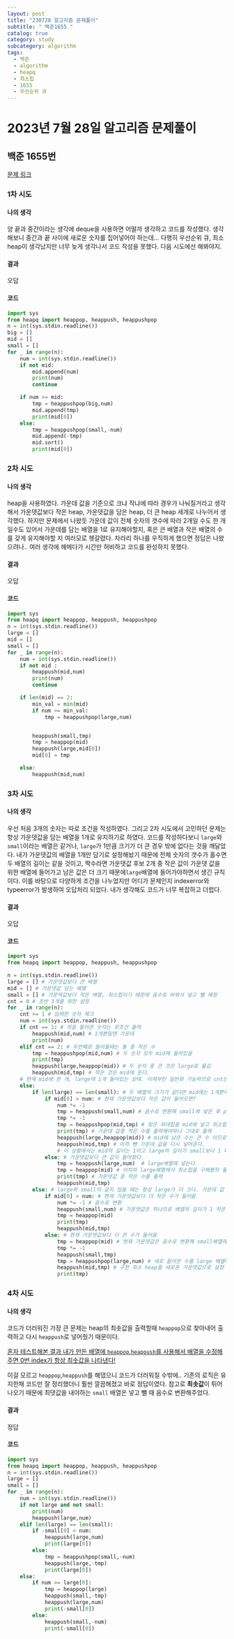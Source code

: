 ```yaml
---
layout: post
title: "230728 알고리즘 문제풀이"
subtitle: " 백준1655 "
catalog: true
category: study
subcategory: algorithm
tags:
  - 백준
  - algorithm
  - heapq
  - 최소힙
  - 1655
  - 우선순위 큐
---
```


# 2023년 7월 28일 알고리즘 문제풀이

## 백준 1655번

[문제 링크](https://www.acmicpc.net/problem/1655)

### 1차 시도

#### 나의 생각

양 끝과 중간이라는 생각에 deque을 사용하면 어떨까 생각하고 코드를 작성했다. 생각해보니 중간과 끝 사이에 새로운 숫자를 집어넣어야 하는데... 다행히 우선순위 큐, 최소 heap이 생각났지만 너무 늦게 생각나서 코드 작성을 못했다. 다음 시도에선 해봐야지.

#### 결과

오답

#### 코드

```python
import sys
from heapq import heappop, heappush, heappushpop
n = int(sys.stdin.readline())
big = []
mid = []
small = []
for _ in range(n):
    num = int(sys.stdin.readline())
    if not mid:
        mid.append(num)
        print(num)
        continue

    if num >= mid:
        tmp = heappushpop(big,num)
        mid.append(tmp)
        print(mid[0])
    else:
        tmp = heappushpop(small,-num)
        mid.append(-tmp)
        mid.sort()
        print(mid[0])
```

### 2차 시도

#### 나의 생각

heap을 사용하였다. 가운데 값을 기준으로 크냐 작냐에 따라 경우가 나눠질거라고 생각해서 가운뎃값보다 작은 heap, 가운뎃값을 담은 heap, 더 큰 heap 세개로 나누어서 생각했다. 하지만 문제에서 나왔듯 가운데 값이 전체 숫자의 갯수에 따라 2개일 수도 한 개 일수도 있어서 가운데를 담는 배열을 1로 유지해야할지, 혹은 큰 배열과 작은 배열의 수를 갖게 유지해야할 지 여러모로 헷갈렸다. 차라리 하나를 우직하게 했으면 정답은 나왔으려나.. 여러 생각에 헤메다가 시간만 허비하고 코드를 완성하지 못했다.

#### 결과

오답

#### 코드

```python
import sys
from heapq import heappop, heappush, heappushpop
n = int(sys.stdin.readline())
large = []
mid = []
small = []
for _ in range(n):
    num = int(sys.stdin.readline())
    if not mid :
        heappush(mid,num)
        print(num)
        continue

    if len(mid) == 2:
        min_val = min(mid)
        if num >= min_val:
            tmp = heappushpop(large,num)


        heappush(small,tmp)
        tmp = heappop(mid)
        heappush(large,mid[0])
        mid[0] = tmp

    else:
        heappush(mid,num)
```

### 3차 시도

#### 나의 생각

우선 처음 3개의 숫자는 따로 조건을 작성하였다. 그리고 2차 시도에서 고민하던 문제는 항상 가운뎃값을 담는 배열을 1개로 유지하기로 하였다. 코드를 작성하다보니 `large`와 `small`이라는 배열은 같거나, `large`가 1만큼 크기가 더 큰 경우 밖에 없다는 것을 깨달았다. 내가 가운뎃값의 배열을 1개만 담기로 설정해놨기 때문에 전체 숫자의 갯수가 홀수면 두 배열의 길이는 같을 것이고, 짝수라면 가운뎃값 후보 2개 중 작은 값이 가운뎃 값을 위한 배열에 들어가고 남은 값은 더 크기 때문에`large`배열에 들어가야하면서 생긴 규칙이다. 이를 바탕으로 다양하게 조건을 나누었지만 어디가 문제인지 indexerror와 typeerror가 발생하여 오답처리 되었다. 내가 생각해도 코드가 너무 복잡하고 더럽다.

#### 결과

오답

#### 코드

```python
import sys
from heapq import heappop, heappush, heappushpop

n = int(sys.stdin.readline())
large = [] # 가운뎃값보다 큰 배열
mid = [] # 가운뎃값 담는 배열
small = [] # 가운덱값보다 작은 배열, 최소힙이기 때문에 음수로 바꿔서 넣고 뺄 예정
cnt = 0 # 초반 3개를 위한 설정
for _ in range(n):
    cnt += 1 # 입력한 숫자 체크
    num = int(sys.stdin.readline())
    if cnt == 1: # 처음 들어온 숫자는 무조건 출력
        heappush(mid,num) # 1개뿐일땐 가운데
        print(num)
    elif cnt == 2: # 두번째로 들어올때는 둘 중 작은 수
        tmp = heappushpop(mid,num) # 두 숫자 모두 mid에 들어있음
        print(tmp)
        heappush(large,heappop(mid)) # 두 숫자 중 큰 것은 large로 옮김
        heappush(mid,tmp) # 작은 것은 mid에 둔다.
    # 현재 mid에 한 개, large에 1개 들어있는 상태. 이제부턴 일반화 가능하므로 cnt는 신경안씀
    else:
        if len(large) == len(small): # 두 배열의 크기가 같다면 mid에는 1개뿐이므로 다음에 수가 들어오면 가운데값이 2개가 된다.
            if mid[0] > num: # 현재 가운뎃값보다 작은 값이 들어오면?
                num *= -1
                tmp = heappush(small,num) # 음수로 변환해 small에 넣은 후 pop하여 최대힙을 찾는다.
                tmp *= -1
                tmp = heappushpop(mid,tmp) # 찾은 최대힙을 mid에 넣고 최소힙을 찾는다.
                print(tmp) # 가운데 값중 작은 수를 출력해야하니 그대로 출력
                heappush(large,heappop(mid)) # mid에 남은 수는 큰 수 이므로 large로 넣는다.
                heappush(mid,tmp) # 아까 뺀 가운데 값을 다시 넣어준다.
                # 이 상황에서는 mid의 길이는 1이고 large의 길이가 small보다 1 더 길다.
            else: # 가운뎃값보다 큰 값이 들어왔다.
                tmp = heappush(large,num)  # large배열에 넣는다.
                tmp = heappop(mid) # 어차피 large배열에서 최소힙을 구해봤자 둘 중 더 작은 현재 mid의 원소를 출력해야하므로 굳이 꺼내지 않는다.
                print(tmp) # 가운뎃값 중 작은 수를 출력
                heappush(mid,tmp)
        else: # large와 small이 같지 않을 때는 항상 large가 더 크다. 가운데 값 둘 중 작은 수를 출력하고 큰 수는 large에 넣도록 로직이 되있으므로.
            if mid[0] > num: # 현재 가운뎃값보다 더 작은 수가 들어옴
                num *= -1 # 음수로 변환
                heappush(small,num) # 가운뎃값은 하나므로 배열의 길이가 1 작은 small 에 넣고 현재 가운뎃값 그대로 다시 출력하면된다.
                tmp = heappop(mid)
                print(tmp)
                heappush(mid,tmp)
            else: # 현재 가운뎃값보다 더 큰 수가 들어옴
                tmp = heappop(mid) # 현재 가운뎃값은 음수로 변환해 small배열에 넣는다.
                tmp *= -1
                heappush(small,tmp)
                tmp = heappushpop(large,num) # 새로 들어온 수를 large 배열에 넣고 최소힙을 구한다.
                heappush(mid,tmp) # 구한 최소 heap을 새로운 가운뎃값으로 설정
                print(tmp)
```

### 4차 시도

#### 나의 생각

코드가 더러워진 가장 큰 문제는 heap의 최솟값을 출력할때 `heappop`으로 찾아내어 출력하고 다시 `heappush`로 넣어줬기 때문이다.

<u>혼자 테스트해본 결과 내가 만든 배열에 `heappop`,`heappush`를 사용해서 배열을 수정해주면 0번 index가 항상 최솟값을 나타낸다!</u>

이걸 모르고 `heappop`,`heappush`를 해댔으니 코드가 더러워질 수밖에.. 기존의 로직은 유지한채 코드만 잘 정리했더니 훨씬 깔끔해졌고 바로 정답이였다. 참고로 **최솟값**이 튀어나오기 때문에 최댓값을 내야하는 `small` 배열은 넣고 뺄 때 음수로 변환해주었다.

#### 결과

정답

#### 코드

```python
import sys
from heapq import heappop, heappush, heappushpop
n = int(sys.stdin.readline())
large = []
small = []
for _ in range(n):
    num = int(sys.stdin.readline())
    if not large and not small:
        print(num)
        heappush(large,num)
    elif len(large) == len(small):
        if -small[0] < num:
            heappush(large,num)
            print(large[0])
        else:
            tmp = heappushpop(small,-num)
            heappush(large,-tmp)
            print(large[0])
    else:
        if num >= large[0]:
            tmp = heappop(large)
            heappush(small,-tmp)
            heappush(large,num)
            print(-small[0])
        else:
            heappush(small,-num)
            print(-small[0])
```

